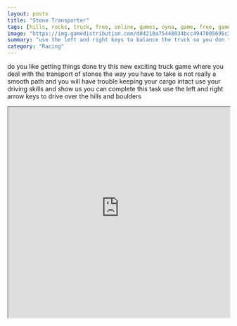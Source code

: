 ```yaml
---
layout: posts
title: "Stone Transporter"
tags: [hills, rocks, truck, free, online, games, oyna, game, free, games, play, play, games]
image: "https://img.gamedistribution.com/d84210a75448034bcc4947005695c306.jpg"
summary: "use the left and right keys to balance the truck so you don t lose your cargo  free online games oyna game free games play play games"
category: "Racing"
---
```


do you like getting things done try this new exciting truck game where you deal with the transport of stones the way you have to take is not really a smooth path and you will have trouble keeping your cargo intact use your driving skills and show us you can complete this task use the left and right arrow keys to drive over the hills and boulders

<iframe width="100%" height="480px;" src="https://flash.gamedistribution.com?game=d84210a75448034bcc4947005695c306"></iframe>